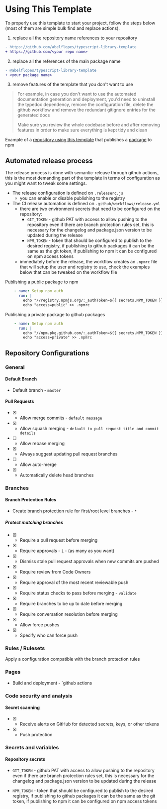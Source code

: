 # Using This Template

To properly use this template to start your project, follow the steps below 
(most of them are simple bulk find and replace actions).

1. replace all the repository name references to your repository

```diff
- https://github.com/abelflopes/typescript-library-template
+ https://github.com/<your repo name>
```

2. replace all the references of the main package name

```diff
- @abelflopes/typescript-library-template
+ <your package name>
```

3. remove features of the template that you don't want to use

> For example, in case you don't want to use the automated documentation generation and deployment,
> you'd need to uninstall the typedoc dependency, remove the configuration file, delete the github workflow
> and remove the redundant gitignore entries for the generated docs
>
> Make sure you review the whole codebase before and after removing features 
> in order to make sure everything is kept tidy and clean

Example of a [repository using this template](https://github.com/abelflopes/eslint-config-tsr-pro) that publishes a [package](https://www.npmjs.com/package/@abelflopes/eslint-config-tsr-pro) to npm


## Automated release process

The release process is done with semantic-release through github actions, this is the most demanding part of the template in terms of configuration as you might want to tweak some settings.
- The release configuration is defined on `.releaserc.js`
    - you can enable or disable publishing to the registry
- The CI release automation is defined on `.github/workflows/release.yml`
    - there are two environment secrets that need to be configured on the repository:
        - `GIT_TOKEN` - github PAT with access to allow pushing to the repository even if there are branch protection rules set, this is necessary for the changelog and package.json version to be updated during the release
        - `NPM_TOKEN` - token that should be configured to publish to the desired registry, if publishing to github packages it can be the same as the git token, if publishing to npm it can be configured on npm access tokens
    - immediately before the release, the workflow creates an `.npmrc` file that will setup the user and registry to use, check the examples below that can be tweaked on the workflow file

Publishing a public package to npm

```yml
    - name: Setup npm auth
      run: |
        echo "//registry.npmjs.org/:_authToken=${{ secrets.NPM_TOKEN }}" >> .npmrc
        echo "access=public" >> .npmrc
```

Publishing a private package to github packages

```yml
    - name: Setup npm auth
      run: |
        echo "//npm.pkg.github.com/:_authToken=${{ secrets.NPM_TOKEN }}" >> .npmrc
        echo "access=private" >> .npmrc
```

## Repository Configurations

### General

#### Default Branch

- Default branch - `master`

#### Pull Requests

- [x] - Allow merge commits - `default message`
- [x] - Allow squash merging - `default to pull request title and commit details`
- [ ] - Allow rebase merging
- [x] - Always suggest updating pull request branches
- [ ] - Allow auto-merge
- [x] - Automatically delete head branches 

### Branches

#### Branch Protection Rules

- Create branch protection rule for first/root level branches - `*`

##### Protect matching branches

- [x] - Require a pull request before merging
- [x] - Require approvals - `1` - (as many as you want)
- [x] - Dismiss stale pull request approvals when new commits are pushed
- [x] - Require review from Code Owners
- [x] - Require approval of the most recent reviewable push
- [x] - Require status checks to pass before merging - `validate`
- [x] - Require branches to be up to date before merging
- [x] - Require conversation resolution before merging
- [x] - Allow force pushes
- [x] - Specify who can force push

### Rules / Rulesets

Apply a configuration compatible with the branch protection rules

### Pages

- Build and deployment - `github actions

### Code security and analysis

#### Secret scanning

- [x] - Receive alerts on GitHub for detected secrets, keys, or other tokens
- [x] - Push protection

### Secrets and variables

#### Repository secrets

- `GIT_TOKEN` - github PAT with access to allow pushing to the repository even if there are branch protection rules set, this is necessary for the changelog and package.json version to be updated during the release

- `NPM_TOKEN` - token that should be configured to publish to the desired registry, if publishing to github packages it can be the same as the git token, if publishing to npm it can be configured on npm access tokens